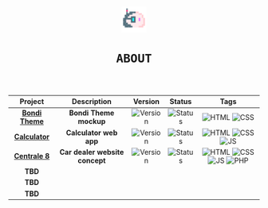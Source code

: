 <h1 align="center"><img src="media/png/blob.png" width="10%">

    ABOUT
</h1>
<div align="center">

<br>

|Project                                                        |Description                   |Version                                                                                    |Status                                                                    |Tags                                                                                                                                                                                                                                                                                                                                                                                                              |
|:-------------------------------------------------------------:|:----------------------------:|:-----------------------------------------------------------------------------------------:|:------------------------------------------------------------------------:|:----------------------------------------------------------------------------------------------------------------------------------------------------------------------------------------------------------------------------------------------------------------------------------------------------------------------------------------------------------------------------------------------------------------:|
|[**Bondi Theme**](https://volperoid.github.io/bondi.html)      |**Bondi Theme mockup**        |![Version](https://img.shields.io/badge/alpha-5C2D91?style=for-the-badge&logo=github)      |![Status](https://img.shields.io/badge/dev-important?style=for-the-badge) |![HTML](https://img.shields.io/badge/HTML-E34F26?style=for-the-badge&logo=html5&logoColor=white) ![CSS](https://img.shields.io/badge/CSS-1572B6?style=for-the-badge&logo=css3&logoColor=white)                                                                                                                                                                                                                    |
|[**Calculator**](https://volperoid.github.io/calculator.html)  |**Calculator web app**        |![Version](https://img.shields.io/badge/v1.0.0-5C2D91?style=for-the-badge&logo=github)     |![Status](https://img.shields.io/badge/stable-success?style=for-the-badge)|![HTML](https://img.shields.io/badge/HTML-E34F26?style=for-the-badge&logo=html5&logoColor=white) ![CSS](https://img.shields.io/badge/CSS-1572B6?style=for-the-badge&logo=css3&logoColor=white) ![JS](https://img.shields.io/badge/JavaScript-F7DF1E?style=for-the-badge&logo=javascript&logoColor=black)                                                                                                          |
|[**Centrale 8**](https://volperoid.github.io/centrale8/)       |**Car dealer website concept**|![Version](https://img.shields.io/badge/alpha-5C2D91?style=for-the-badge&logo=github)      |![Status](https://img.shields.io/badge/dev-important?style=for-the-badge) |![HTML](https://img.shields.io/badge/HTML-E34F26?style=for-the-badge&logo=html5&logoColor=white) ![CSS](https://img.shields.io/badge/CSS-1572B6?style=for-the-badge&logo=css3&logoColor=white) ![JS](https://img.shields.io/badge/JavaScript-F7DF1E?style=for-the-badge&logo=javascript&logoColor=black) ![PHP](https://img.shields.io/badge/php-777BB4?style=for-the-badge&logo=php&logoColor=white)|
|**TBD**                                                        |                              |                                                                                           |                                                                          |                                                                                                                                                                                                                                                                                                                                                                                                                  |
|**TBD**                                                        |                              |                                                                                           |                                                                          |                                                                                                                                                                                                                                                                                                                                                                                                                  |
|**TBD**                                                        |                              |                                                                                           |                                                                          |                                                                                                                                                                                                                                                                                                                                                                                                                  |
</div>
